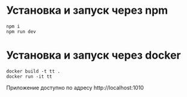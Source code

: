 # Установка и запуск через npm
```
npm i
npm run dev
```
# Установка и запуск через docker
```
docker build -t tt .
docker run -it tt   
```
Приложение доступно по адресу http://localhost:1010
